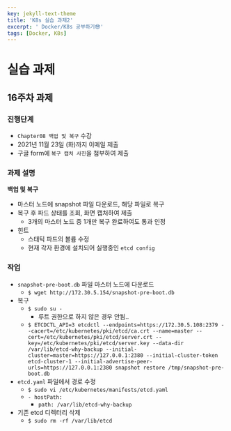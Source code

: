 ```yaml
---
key: jekyll-text-theme
title: 'K8s 실습 과제2'
excerpt: ' Docker/K8s 공부하기😎'
tags: [Docker, K8s]
---
```



# 실습 과제

## 16주차 과제

### 진행단계
* `Chapter08 백업 및 복구` 수강
* 2021년 11월 23일 (화)까지 이메일 제출
* 구글 form에 `복구 캡처 사진`을 첨부하여 제출


### 과제 설명

**백업 및 복구**

* 마스터 노드에 snapshot 파일 다운로드, 해당 파일로 복구
* 복구 후 파드 상태를 조회, 화면 캡처하여 제출
  * 3개의 마스터 노드 중 1개만 복구 완료하여도 통과 인정
* 힌트
  * 스태틱 파드의 볼륨 수정
  * 현재 각자 환경에 설치되어 실행중인 `etcd config`

### 작업

* `snapshot-pre-boot.db` 파일 마스터 노드에 다운로드
  * `$ wget http://172.30.5.154/snapshot-pre-boot.db`
* 복구
  * `$ sudo su -`
    * 루트 권한으로 하지 않은 경우 안됨..
  * `$ ETCDCTL_API=3 etcdctl --endpoints=https://172.30.5.108:2379 --cacert=/etc/kubernetes/pki/etcd/ca.crt --name=master --cert=/etc/kubernetes/pki/etcd/server.crt --key=/etc/kubernetes/pki/etcd/server.key --data-dir /var/lib/etcd-why-backup --initial-cluster=master=https://127.0.0.1:2380 --initial-cluster-token etcd-cluster-1 --initial-advertise-peer-urls=https://127.0.0.1:2380 snapshot restore /tmp/snapshot-pre-boot.db`
* `etcd.yaml` 파일에서 경로 수정
  * `$ sudo vi /etc/kubernetes/manifests/etcd.yaml`
  * `- hostPath:`
    * `path: /var/lib/etcd-why-backup`
* 기존 etcd 디렉터리 삭제
  * `$ sudo rm -rf /var/lib/etcd`